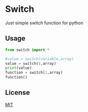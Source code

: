 # Switch

Just simple switch function for python

## Usage

```python
from switch import *

#value = switch(variable,array)
value = switch(1,array)
print(value)
function = switch(1,array)
function()
```

## License
[MIT](https://choosealicense.com/licenses/mit/)